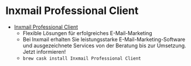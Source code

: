 # Inxmail Professional Client
- [Inxmail Professional Client](https://www.inxmail.de/)
  -  Flexible Lösungen für erfolgreiches E-Mail-Marketing
  - Bei Inxmail erhalten Sie leistungsstarke E-Mail-Marketing-Software und ausgezeichnete Services von der Beratung bis zur Umsetzung. Jetzt informieren!
  - `brew cask install Inxmail Professional Client`

